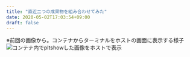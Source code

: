```yaml
---
title: "直近二つの成果物を組み合わせてみた"
date: 2020-05-02T17:03:54+09:00
draft: false
---
```

※前回の画像から。コンテナからターミナルをホストの画面に表示する様子
![コンテナ内でpltshowした画像をホストで表示](/img/ドッカーから画面表示.png)

